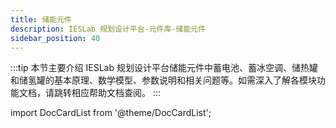 ```yaml
---
title: 储能元件
description: IESLab 规划设计平台-元件库-储能元件
sidebar_position: 40
---
```


:::tip
本节主要介绍 IESLab 规划设计平台储能元件中蓄电池、蓄冰空调、储热罐和储氢罐的基本原理、数学模型、参数说明和相关问题等。如需深入了解各模块功能文档，请跳转相应帮助文档查阅。
:::

import DocCardList from '@theme/DocCardList';

<DocCardList />